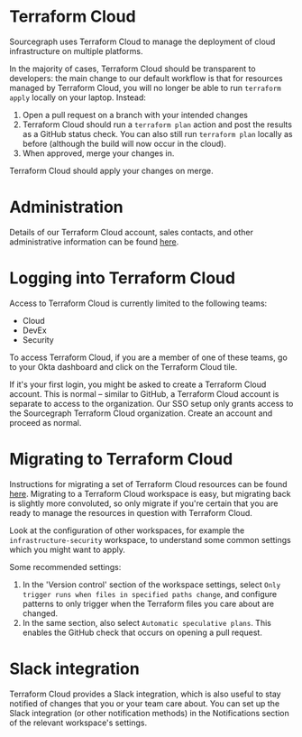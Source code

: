 # Terraform Cloud

Sourcegraph uses Terraform Cloud to manage the deployment of cloud infrastructure on multiple
platforms.

In the majority of cases, Terraform Cloud should be transparent to developers: the main change to
our default workflow is that for resources managed by Terraform Cloud, you will no longer be
able to run `terraform apply` locally on your laptop. Instead:

1. Open a pull request on a branch with your intended changes
2. Terraform Cloud should run a `terraform plan` action and post the results as a GitHub status check.
   You can also still run `terraform plan` locally as before (although the build will now occur in
   the cloud).
3. When approved, merge your changes in.

Terraform Cloud should apply your changes on merge.

# Administration

Details of our Terraform Cloud account, sales contacts, and other administrative information can be
found [here][admin].

[admin]: https://docs.google.com/document/d/14DcNyh9HBH3xxrVB3jc_cBg79fsF72TksSQ9IaHD21c/edit#

# Logging into Terraform Cloud

Access to Terraform Cloud is currently limited to the following teams:

- Cloud
- DevEx
- Security

To access Terraform Cloud, if you are a member of one of these teams, go to your Okta dashboard and
click on the Terraform Cloud tile.

If it's your first login, you might be asked to create a Terraform Cloud account. This is normal –
similar to GitHub, a Terraform Cloud account is separate to access to the organization. Our SSO setup
only grants access to the Sourcegraph Terraform Cloud organization. Create an account and proceed
as normal.

# Migrating to Terraform Cloud

Instructions for migrating a set of Terraform Cloud resources can be found [here][migration]. Migrating
to a Terraform Cloud workspace is easy, but migrating back is slightly more convoluted, so only
migrate if you're certain that you are ready to manage the resources in question with Terraform Cloud.

Look at the configuration of other workspaces, for example the `infrastructure-security` workspace,
to understand some common settings which you might want to apply.

Some recommended settings:

1. In the 'Version control' section of the workspace settings, select `Only trigger runs when files
in specified paths change`, and configure patterns to only trigger when the Terraform files you
   care about are changed.
2. In the same section, also select `Automatic speculative plans`. This enables the GitHub check
   that occurs on opening a pull request.

[migration]: https://developer.hashicorp.com/terraform/tutorials/cloud/cloud-migrate

# Slack integration

Terraform Cloud provides a Slack integration, which is also useful to stay notified of changes that
you or your team care about. You can set up the Slack integration (or other notification methods)
in the Notifications section of the relevant workspace's settings.
